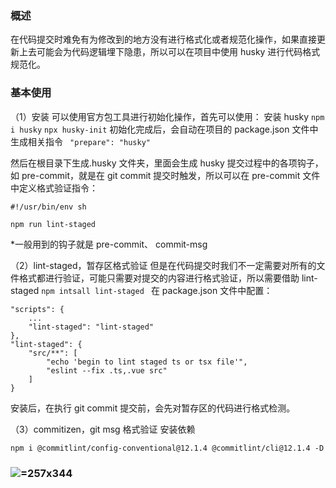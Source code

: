 ### 概述

在代码提交时难免有为修改到的地方没有进行格式化或者规范化操作，如果直接更新上去可能会为代码逻辑埋下隐患，所以可以在项目中使用 husky 进行代码格式规范化。

### 基本使用

（1）安装 可以使用官方包工具进行初始化操作，首先可以使用： 安装 husky `npm i husky` `npx husky-init` 初始化完成后，会自动在项目的 package.json 文件中生成相关指令 ` "prepare": "husky"`

然后在根目录下生成.husky 文件夹，里面会生成 husky 提交过程中的各项钩子，如 pre-commit，就是在 git commit 提交时触发，所以可以在 pre-commit 文件中定义格式验证指令：

```
#!/usr/bin/env sh

npm run lint-staged
```

\*一般用到的钩子就是 pre-commit、 commit-msg

（2）lint-staged，暂存区格式验证 但是在代码提交时我们不一定需要对所有的文件格式都进行验证，可能只需要对提交的内容进行格式验证，所以需要借助 lint-staged `npm intsall lint-staged ` 在 package.json 文件中配置：

```
"scripts": {
    ...
    "lint-staged": "lint-staged"
},
"lint-staged": {
    "src/**": [
        "echo 'begin to lint staged ts or tsx file'",
        "eslint --fix .ts,.vue src"
    ]
}
```

安装后，在执行 git commit 提交前，会先对暂存区的代码进行格式检测。

（3）commitizen，git msg 格式验证 安装依赖

```
npm i @commitlint/config-conventional@12.1.4 @commitlint/cli@12.1.4 -D
```

### ![](https://qn-kms.yolanda.hk/uploads/c6abc268-89e3-4d56-9ff0-d8c8f66e58a3/630183e4-261e-4c30-93c0-403c00251d85/image.png " =257x344")
